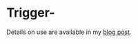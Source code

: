 # Trigger-

Details on use are available in my [blog post](https://katystech.blog/mem/namemapping-aadd-event-task).
